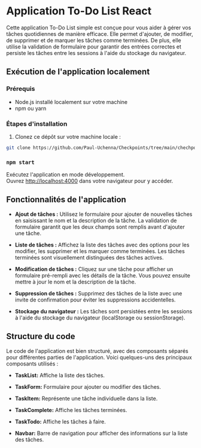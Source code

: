 # Application To-Do List React

Cette application To-Do List simple est conçue pour vous aider à gérer vos tâches quotidiennes de manière efficace. Elle permet d'ajouter, de modifier, de supprimer et de marquer les tâches comme terminées. De plus, elle utilise la validation de formulaire pour garantir des entrées correctes et persiste les tâches entre les sessions à l'aide du stockage du navigateur.

## Exécution de l'application localement

### Prérequis

- Node.js installé localement sur votre machine
- npm ou yarn

### Étapes d'installation

1. Clonez ce dépôt sur votre machine locale :

```bash
git clone https://github.com/Paul-Uchenna/Checkpoints/tree/main/chechpoint%20React%20JS/checkpoint7-react%20TodoList
```

### `npm start`

Exécutez l'application en mode développement.\
Ouvrez [http://localhost:4000](http://localhost:4000) dans votre navigateur pour y accéder.

## Fonctionnalités de l'application

- **Ajout de tâches :** Utilisez le formulaire pour ajouter de nouvelles tâches en saisissant le nom et la description de la tâche. La validation de formulaire garantit que les deux champs sont remplis avant d'ajouter une tâche.

- **Liste de tâches :** Affichez la liste des tâches avec des options pour les modifier, les supprimer et les marquer comme terminées. Les tâches terminées sont visuellement distinguées des tâches actives.

- **Modification de tâches :** Cliquez sur une tâche pour afficher un formulaire pré-rempli avec les détails de la tâche. Vous pouvez ensuite mettre à jour le nom et la description de la tâche.

- **Suppression de tâches :** Supprimez des tâches de la liste avec une invite de confirmation pour éviter les suppressions accidentelles.

- **Stockage du navigateur :** Les tâches sont persistées entre les sessions à l'aide du stockage du navigateur (localStorage ou sessionStorage).

## Structure du code

Le code de l'application est bien structuré, avec des composants séparés pour différentes parties de l'application. Voici quelques-uns des principaux composants utilisés :

- **TaskList:** Affiche la liste des tâches.

- **TaskForm:** Formulaire pour ajouter ou modifier des tâches.

- **TaskItem:** Représente une tâche individuelle dans la liste.

- **TaskComplete:** Affiche les tâches terminées.

- **TaskTodo:** Affiche les tâches à faire.

- **Navbar:** Barre de navigation pour afficher des informations sur la liste des tâches.
